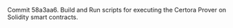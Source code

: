 Commit 58a3aa6.                    Build and Run scripts for executing the Certora Prover on Solidity smart contracts.